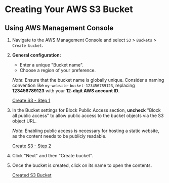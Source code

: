 # Creating Your AWS S3 Bucket

## Using AWS Management Console

1. Navigate to the AWS Management Console and select `S3` > `Buckets` > `Create bucket`.

2. **General configuration:**
   - Enter a unique "Bucket name".
   - Choose a region of your preference.

   _Note_: Ensure that the bucket name is globally unique. Consider a naming convention like `my-website-bucket-123456789123`, replacing **123456789123** with your **12-digit AWS account ID**.

   [Create S3 - Step 1](https://github.com/kffod/AWS-S3-BUCKET-CLOUDPROJECT/blob/e992f7406556f60c21dfa4eef58d45f84abf59b4/Step1-Create%20S3%20Bucket/createings.png)

3. In the Bucket settings for Block Public Access section, **uncheck** "Block all public access" to allow public access to the bucket objects via the S3 object URL.

   _Note_: Enabling public access is necessary for hosting a static website, as the content needs to be publicly readable.

   [Create S3 - Step 2](https://github.com/kffod/AWS-S3-BUCKET-CLOUDPROJECT/blob/eb21bde813ad09f374e01fa2cbf4336c9c300923/Step1-Create%20S3%20Bucket/s3create.png)

4. Click "Next" and then "Create bucket".

5. Once the bucket is created, click on its name to open the contents.

   [Created S3 Bucket](https://github.com/kffod/AWS-S3-BUCKET-CLOUDPROJECT/blob/eb21bde813ad09f374e01fa2cbf4336c9c300923/Step1-Create%20S3%20Bucket/s3created.png)
